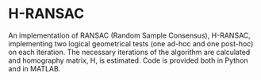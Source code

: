 # H-RANSAC
An implementation of RANSAC (Random Sample Consensus), H-RANSAC, implementing two logical geometrical tests (one ad-hoc and one post-hoc) on each iteration. The necessary iterations of the algorithm are calculated and homography matrix, H, is estimated.
Code is provided both in Python and in MATLAB.
